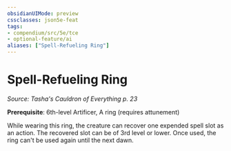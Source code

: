 ```yaml
---
obsidianUIMode: preview
cssclasses: json5e-feat
tags:
- compendium/src/5e/tce
- optional-feature/ai
aliases: ["Spell-Refueling Ring"]
---
```

# Spell-Refueling Ring
*Source: Tasha's Cauldron of Everything p. 23*  

**Prerequisite**: 6th-level Artificer, A ring (requires attunement)

While wearing this ring, the creature can recover one expended spell slot as an action. The recovered slot can be of 3rd level or lower. Once used, the ring can't be used again until the next dawn.
